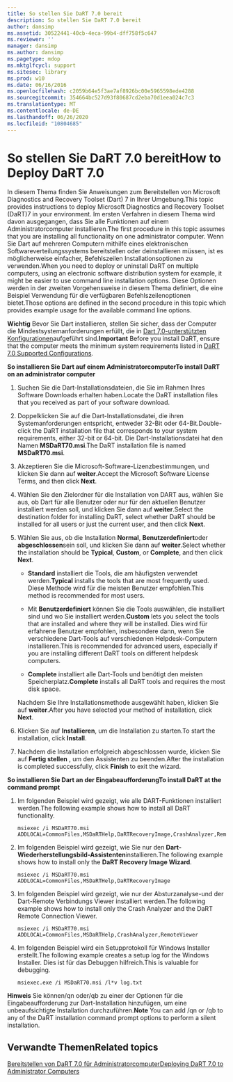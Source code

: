 ```yaml
---
title: So stellen Sie DaRT 7.0 bereit
description: So stellen Sie DaRT 7.0 bereit
author: dansimp
ms.assetid: 30522441-40cb-4eca-99b4-dff758f5c647
ms.reviewer: ''
manager: dansimp
ms.author: dansimp
ms.pagetype: mdop
ms.mktglfcycl: support
ms.sitesec: library
ms.prod: w10
ms.date: 06/16/2016
ms.openlocfilehash: c2059b64e5f3ae7af8926bc00e5965598ede4288
ms.sourcegitcommit: 354664bc527d93f80687cd2eba70d1eea024c7c3
ms.translationtype: MT
ms.contentlocale: de-DE
ms.lasthandoff: 06/26/2020
ms.locfileid: "10804685"
---
```

# <span data-ttu-id="8afd8-103">So stellen Sie DaRT 7.0 bereit</span><span class="sxs-lookup"><span data-stu-id="8afd8-103">How to Deploy DaRT 7.0</span></span>


<span data-ttu-id="8afd8-104">In diesem Thema finden Sie Anweisungen zum Bereitstellen von Microsoft Diagnostics and Recovery Toolset (Dart) 7 in Ihrer Umgebung.</span><span class="sxs-lookup"><span data-stu-id="8afd8-104">This topic provides instructions to deploy Microsoft Diagnostics and Recovery Toolset (DaRT)7 in your environment.</span></span> <span data-ttu-id="8afd8-105">Im ersten Verfahren in diesem Thema wird davon ausgegangen, dass Sie alle Funktionen auf einem Administratorcomputer installieren.</span><span class="sxs-lookup"><span data-stu-id="8afd8-105">The first procedure in this topic assumes that you are installing all functionality on one administrator computer.</span></span> <span data-ttu-id="8afd8-106">Wenn Sie Dart auf mehreren Computern mithilfe eines elektronischen Softwareverteilungssystems bereitstellen oder deinstallieren müssen, ist es möglicherweise einfacher, Befehlszeilen Installationsoptionen zu verwenden.</span><span class="sxs-lookup"><span data-stu-id="8afd8-106">When you need to deploy or uninstall DaRT on multiple computers, using an electronic software distribution system for example, it might be easier to use command line installation options.</span></span> <span data-ttu-id="8afd8-107">Diese Optionen werden in der zweiten Vorgehensweise in diesem Thema definiert, die eine Beispiel Verwendung für die verfügbaren Befehlszeilenoptionen bietet.</span><span class="sxs-lookup"><span data-stu-id="8afd8-107">Those options are defined in the second procedure in this topic which provides example usage for the available command line options.</span></span>

<span data-ttu-id="8afd8-108">**Wichtig**  Bevor Sie Dart installieren, stellen Sie sicher, dass der Computer die Mindestsystemanforderungen erfüllt, die in [Dart 7,0-unterstützten Konfigurationen](dart-70-supported-configurations-dart-7.md)aufgeführt sind.</span><span class="sxs-lookup"><span data-stu-id="8afd8-108">**Important** Before you install DaRT, ensure that the computer meets the minimum system requirements listed in [DaRT 7.0 Supported Configurations](dart-70-supported-configurations-dart-7.md).</span></span>

 

**<span data-ttu-id="8afd8-109">So installieren Sie Dart auf einem Administratorcomputer</span><span class="sxs-lookup"><span data-stu-id="8afd8-109">To install DaRT on an administrator computer</span></span>**

1.  <span data-ttu-id="8afd8-110">Suchen Sie die Dart-Installationsdateien, die Sie im Rahmen Ihres Software Downloads erhalten haben.</span><span class="sxs-lookup"><span data-stu-id="8afd8-110">Locate the DaRT installation files that you received as part of your software download.</span></span>

2.  <span data-ttu-id="8afd8-111">Doppelklicken Sie auf die Dart-Installationsdatei, die ihren Systemanforderungen entspricht, entweder 32-Bit oder 64-Bit.</span><span class="sxs-lookup"><span data-stu-id="8afd8-111">Double-click the DaRT installation file that corresponds to your system requirements, either 32-bit or 64-bit.</span></span> <span data-ttu-id="8afd8-112">Die Dart-Installationsdatei hat den Namen **MSDaRT70.msi**.</span><span class="sxs-lookup"><span data-stu-id="8afd8-112">The DaRT installation file is named **MSDaRT70.msi**.</span></span>

3.  <span data-ttu-id="8afd8-113">Akzeptieren Sie die Microsoft-Software-Lizenzbestimmungen, und klicken Sie dann auf **weiter**.</span><span class="sxs-lookup"><span data-stu-id="8afd8-113">Accept the Microsoft Software License Terms, and then click **Next**.</span></span>

4.  <span data-ttu-id="8afd8-114">Wählen Sie den Zielordner für die Installation von DART aus, wählen Sie aus, ob Dart für alle Benutzer oder nur für den aktuellen Benutzer installiert werden soll, und klicken Sie dann auf **weiter**.</span><span class="sxs-lookup"><span data-stu-id="8afd8-114">Select the destination folder for installing DaRT, select whether DaRT should be installed for all users or just the current user, and then click **Next**.</span></span>

5.  <span data-ttu-id="8afd8-115">Wählen Sie aus, ob die Installation **Normal**, **Benutzerdefiniert**oder **abgeschlossen**sein soll, und klicken Sie dann auf **weiter**.</span><span class="sxs-lookup"><span data-stu-id="8afd8-115">Select whether the installation should be **Typical**, **Custom**, or **Complete**, and then click **Next**.</span></span>

    -   <span data-ttu-id="8afd8-116">**Standard** installiert die Tools, die am häufigsten verwendet werden.</span><span class="sxs-lookup"><span data-stu-id="8afd8-116">**Typical** installs the tools that are most frequently used.</span></span> <span data-ttu-id="8afd8-117">Diese Methode wird für die meisten Benutzer empfohlen.</span><span class="sxs-lookup"><span data-stu-id="8afd8-117">This method is recommended for most users.</span></span>

    -   <span data-ttu-id="8afd8-118">Mit **Benutzerdefiniert** können Sie die Tools auswählen, die installiert sind und wo Sie installiert werden.</span><span class="sxs-lookup"><span data-stu-id="8afd8-118">**Custom** lets you select the tools that are installed and where they will be installed.</span></span> <span data-ttu-id="8afd8-119">Dies wird für erfahrene Benutzer empfohlen, insbesondere dann, wenn Sie verschiedene Dart-Tools auf verschiedenen Helpdesk-Computern installieren.</span><span class="sxs-lookup"><span data-stu-id="8afd8-119">This is recommended for advanced users, especially if you are installing different DaRT tools on different helpdesk computers.</span></span>

    -   <span data-ttu-id="8afd8-120">**Complete** installiert alle Dart-Tools und benötigt den meisten Speicherplatz.</span><span class="sxs-lookup"><span data-stu-id="8afd8-120">**Complete** installs all DaRT tools and requires the most disk space.</span></span>

    <span data-ttu-id="8afd8-121">Nachdem Sie Ihre Installationsmethode ausgewählt haben, klicken Sie auf **weiter**.</span><span class="sxs-lookup"><span data-stu-id="8afd8-121">After you have selected your method of installation, click **Next**.</span></span>

6.  <span data-ttu-id="8afd8-122">Klicken Sie auf **Installieren**, um die Installation zu starten.</span><span class="sxs-lookup"><span data-stu-id="8afd8-122">To start the installation, click **Install**.</span></span>

7.  <span data-ttu-id="8afd8-123">Nachdem die Installation erfolgreich abgeschlossen wurde, klicken Sie auf **Fertig stellen** , um den Assistenten zu beenden.</span><span class="sxs-lookup"><span data-stu-id="8afd8-123">After the installation is completed successfully, click **Finish** to exit the wizard.</span></span>

**<span data-ttu-id="8afd8-124">So installieren Sie Dart an der Eingabeaufforderung</span><span class="sxs-lookup"><span data-stu-id="8afd8-124">To install DaRT at the command prompt</span></span>**

1.  <span data-ttu-id="8afd8-125">Im folgenden Beispiel wird gezeigt, wie alle DART-Funktionen installiert werden.</span><span class="sxs-lookup"><span data-stu-id="8afd8-125">The following example shows how to install all DaRT functionality.</span></span>

    ``` syntax
    msiexec /i MSDaRT70.msi ADDLOCAL=CommonFiles,MSDaRTHelp,DaRTRecoveryImage,CrashAnalyzer,RemoteViewer 
    ```

2.  <span data-ttu-id="8afd8-126">Im folgenden Beispiel wird gezeigt, wie Sie nur den **Dart-Wiederherstellungsbild-Assistenten**installieren.</span><span class="sxs-lookup"><span data-stu-id="8afd8-126">The following example shows how to install only the **DaRT Recovery Image Wizard**.</span></span>

    ``` syntax
    msiexec /i MSDaRT70.msi ADDLOCAL=CommonFiles,MSDaRTHelp,DaRTRecoveryImage
    ```

3.  <span data-ttu-id="8afd8-127">Im folgenden Beispiel wird gezeigt, wie nur der Absturzanalyse-und der Dart-Remote Verbindungs Viewer installiert werden.</span><span class="sxs-lookup"><span data-stu-id="8afd8-127">The following example shows how to install only the Crash Analyzer and the DaRT Remote Connection Viewer.</span></span>

    ``` syntax
    msiexec /i MSDaRT70.msi ADDLOCAL=CommonFiles,MSDaRTHelp,CrashAnalyzer,RemoteViewer 
    ```

4.  <span data-ttu-id="8afd8-128">Im folgenden Beispiel wird ein Setupprotokoll für Windows Installer erstellt.</span><span class="sxs-lookup"><span data-stu-id="8afd8-128">The following example creates a setup log for the Windows Installer.</span></span> <span data-ttu-id="8afd8-129">Dies ist für das Debuggen hilfreich.</span><span class="sxs-lookup"><span data-stu-id="8afd8-129">This is valuable for debugging.</span></span>

    ``` syntax
    msiexec.exe /i MSDaRT70.msi /l*v log.txt 
    ```

<span data-ttu-id="8afd8-130">**Hinweis**  Sie können/qn oder/qb zu einer der Optionen für die Eingabeaufforderung zur Dart-Installation hinzufügen, um eine unbeaufsichtigte Installation durchzuführen.</span><span class="sxs-lookup"><span data-stu-id="8afd8-130">**Note** You can add /qn or /qb to any of the DaRT installation command prompt options to perform a silent installation.</span></span>

 

## <span data-ttu-id="8afd8-131">Verwandte Themen</span><span class="sxs-lookup"><span data-stu-id="8afd8-131">Related topics</span></span>


[<span data-ttu-id="8afd8-132">Bereitstellen von DaRT 7.0 für Administratorcomputer</span><span class="sxs-lookup"><span data-stu-id="8afd8-132">Deploying DaRT 7.0 to Administrator Computers</span></span>](deploying-dart-70-to-administrator-computers-dart-7.md)

 

 





